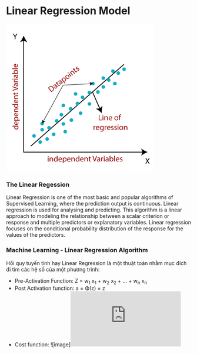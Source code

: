# Linear Regression Model

![image](https://github.com/ThanhLa-IJ/ML-picture/blob/main/Linear%20Regression.jpg)

### The Linear Regession 

Linear Regression is one of the most basic and popular algorithms of Supervised Learning, where the prediction output is continuous. Linear regression is used for analysing and predicting. This algorithm is a linear approach to modeling the relationship between a scalar criterion or response and multiple predictors or explanatory variables. Linear regression focuses on the conditional probability distribution of the response for the values of the predictors.

### Machine Learning - Linear Regression Algorithm 

Hồi quy tuyến tính hay Linear Regression là một thuật toán nhằm mục đích đi tìm các hệ số của một phương trình: 

+ Pre-Activation Function: Z = w<sub>1</sub> x<sub>1</sub> + w<sub>2</sub> x<sub>2</sub> + ... + w<sub>n</sub> x<sub>n</sub>
+ Post Activation function: a = &Phi;(z) = z
+ Cost function: 
![image]![image](https://latex.codecogs.com/gif.latex?C%28w%2C%20b%29%20%3D%20%5Cfrac%7B1%7D%7B2N%7D%5Csum_%7BN%7D%5E%7Bi%20%3D%201%7D%20%28%5Chat%7By%7D%5E%7Bi%7D%20-%20y%5E%7Bi%7D%29%5E%7B2%7D)





